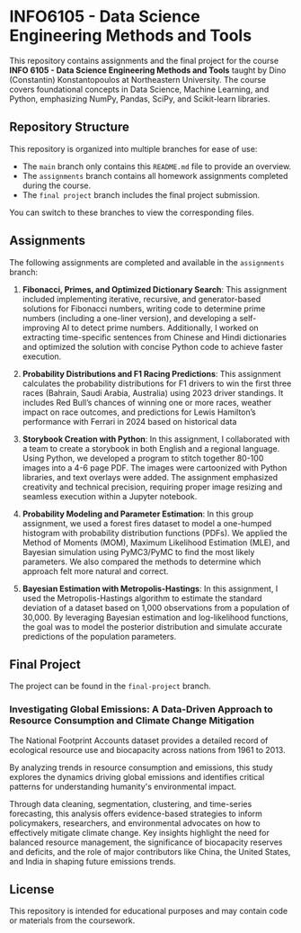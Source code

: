# INFO6105 - Data Science Engineering Methods and Tools

This repository contains assignments and the final project for the course **INFO 6105 - Data Science Engineering Methods and Tools** taught by Dino (Constantin) Konstantopoulos at Northeastern University. The course covers foundational concepts in Data Science, Machine Learning, and Python, emphasizing NumPy, Pandas, SciPy, and Scikit-learn libraries.

## Repository Structure

This repository is organized into multiple branches for ease of use:
- The `main` branch only contains this `README.md` file to provide an overview.
- The `assignments` branch contains all homework assignments completed during the course.
- The `final project` branch includes the final project submission.

You can switch to these branches to view the corresponding files.

## Assignments

The following assignments are completed and available in the `assignments` branch:

1. **Fibonacci, Primes, and Optimized Dictionary Search**: This assignment included implementing iterative, recursive, and generator-based solutions for Fibonacci numbers, writing code to determine prime numbers (including a one-liner version), and developing a self-improving AI to detect prime numbers. Additionally, I worked on extracting time-specific sentences from Chinese and Hindi dictionaries and optimized the solution with concise Python code to achieve faster execution.

2. **Probability Distributions and F1 Racing Predictions**: This assignment calculates the probability distributions for F1 drivers to win the first three races (Bahrain, Saudi Arabia, Australia) using 2023 driver standings. It includes Red Bull’s chances of winning one or more races, weather impact on race outcomes, and predictions for Lewis Hamilton’s performance with Ferrari in 2024 based on historical data

3. **Storybook Creation with Python**: In this assignment, I collaborated with a team to create a storybook in both English and a regional language. Using Python, we developed a program to stitch together 80-100 images into a 4-6 page PDF. The images were cartoonized with Python libraries, and text overlays were added. The assignment emphasized creativity and technical precision, requiring proper image resizing and seamless execution within a Jupyter notebook.

4. **Probability Modeling and Parameter Estimation**: In this group assignment, we used a forest fires dataset to model a one-humped histogram with probability distribution functions (PDFs). We applied the Method of Moments (MOM), Maximum Likelihood Estimation (MLE), and Bayesian simulation using PyMC3/PyMC to find the most likely parameters. We also compared the methods to determine which approach felt more natural and correct.

5. **Bayesian Estimation with Metropolis-Hastings**: In this assignment, I used the Metropolis-Hastings algorithm to estimate the standard deviation of a dataset based on 1,000 observations from a population of 30,000. By leveraging Bayesian estimation and log-likelihood functions, the goal was to model the posterior distribution and simulate accurate predictions of the population parameters.

## Final Project

The project can be found in the `final-project` branch.

### Investigating Global Emissions: A Data-Driven Approach to Resource Consumption and Climate Change Mitigation

The National Footprint Accounts dataset provides a detailed record of ecological resource use and biocapacity across nations from 1961 to 2013. 

By analyzing trends in resource consumption and emissions, this study explores the dynamics driving global emissions and identifies critical patterns for understanding humanity's environmental impact. 

Through data cleaning, segmentation, clustering, and time-series forecasting, this analysis offers evidence-based strategies to inform policymakers, researchers, and environmental advocates on how to effectively mitigate climate change. Key insights highlight the need for balanced resource management, the significance of biocapacity reserves and deficits, and the role of major contributors like China, the United States, and India in shaping future emissions trends.

## License

This repository is intended for educational purposes and may contain code or materials from the coursework.


